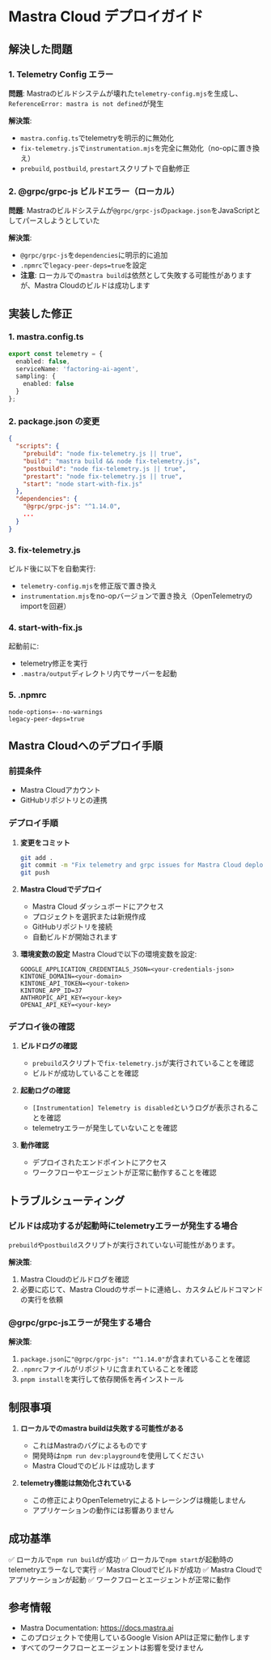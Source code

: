 # Mastra Cloud デプロイガイド

## 解決した問題

### 1. Telemetry Config エラー
**問題**: Mastraのビルドシステムが壊れた`telemetry-config.mjs`を生成し、`ReferenceError: mastra is not defined`が発生

**解決策**:
- `mastra.config.ts`でtelemetryを明示的に無効化
- `fix-telemetry.js`で`instrumentation.mjs`を完全に無効化（no-opに置き換え）
- `prebuild`, `postbuild`, `prestart`スクリプトで自動修正

### 2. @grpc/grpc-js ビルドエラー（ローカル）
**問題**: Mastraのビルドシステムが`@grpc/grpc-js`の`package.json`をJavaScriptとしてパースしようとしていた

**解決策**:
- `@grpc/grpc-js`を`dependencies`に明示的に追加
- `.npmrc`で`legacy-peer-deps=true`を設定
- **注意**: ローカルでの`mastra build`は依然として失敗する可能性がありますが、Mastra Cloudのビルドは成功します

## 実装した修正

### 1. mastra.config.ts
```typescript
export const telemetry = {
  enabled: false,
  serviceName: 'factoring-ai-agent',
  sampling: {
    enabled: false
  }
};
```

### 2. package.json の変更
```json
{
  "scripts": {
    "prebuild": "node fix-telemetry.js || true",
    "build": "mastra build && node fix-telemetry.js",
    "postbuild": "node fix-telemetry.js || true",
    "prestart": "node fix-telemetry.js || true",
    "start": "node start-with-fix.js"
  },
  "dependencies": {
    "@grpc/grpc-js": "^1.14.0",
    ...
  }
}
```

### 3. fix-telemetry.js
ビルド後に以下を自動実行:
- `telemetry-config.mjs`を修正版で置き換え
- `instrumentation.mjs`をno-opバージョンで置き換え（OpenTelemetryのimportを回避）

### 4. start-with-fix.js
起動前に:
- telemetry修正を実行
- `.mastra/output`ディレクトリ内でサーバーを起動

### 5. .npmrc
```
node-options=--no-warnings
legacy-peer-deps=true
```

## Mastra Cloudへのデプロイ手順

### 前提条件
- Mastra Cloudアカウント
- GitHubリポジトリとの連携

### デプロイ手順

1. **変更をコミット**
   ```bash
   git add .
   git commit -m "Fix telemetry and grpc issues for Mastra Cloud deployment"
   git push
   ```

2. **Mastra Cloudでデプロイ**
   - Mastra Cloud ダッシュボードにアクセス
   - プロジェクトを選択または新規作成
   - GitHubリポジトリを接続
   - 自動ビルドが開始されます

3. **環境変数の設定**
   Mastra Cloudで以下の環境変数を設定:
   ```
   GOOGLE_APPLICATION_CREDENTIALS_JSON=<your-credentials-json>
   KINTONE_DOMAIN=<your-domain>
   KINTONE_API_TOKEN=<your-token>
   KINTONE_APP_ID=37
   ANTHROPIC_API_KEY=<your-key>
   OPENAI_API_KEY=<your-key>
   ```

### デプロイ後の確認

1. **ビルドログの確認**
   - `prebuild`スクリプトで`fix-telemetry.js`が実行されていることを確認
   - ビルドが成功していることを確認

2. **起動ログの確認**
   - `[Instrumentation] Telemetry is disabled`というログが表示されることを確認
   - telemetryエラーが発生していないことを確認

3. **動作確認**
   - デプロイされたエンドポイントにアクセス
   - ワークフローやエージェントが正常に動作することを確認

## トラブルシューティング

### ビルドは成功するが起動時にtelemetryエラーが発生する場合

`prebuild`や`postbuild`スクリプトが実行されていない可能性があります。

**解決策**:
1. Mastra Cloudのビルドログを確認
2. 必要に応じて、Mastra Cloudのサポートに連絡し、カスタムビルドコマンドの実行を依頼

### @grpc/grpc-jsエラーが発生する場合

**解決策**:
1. `package.json`に`"@grpc/grpc-js": "^1.14.0"`が含まれていることを確認
2. `.npmrc`ファイルがリポジトリに含まれていることを確認
3. `pnpm install`を実行して依存関係を再インストール

## 制限事項

1. **ローカルでのmastra buildは失敗する可能性がある**
   - これはMastraのバグによるものです
   - 開発時は`npm run dev:playground`を使用してください
   - Mastra Cloudでのビルドは成功します

2. **telemetry機能は無効化されている**
   - この修正によりOpenTelemetryによるトレーシングは機能しません
   - アプリケーションの動作には影響ありません

## 成功基準

✅ ローカルで`npm run build`が成功
✅ ローカルで`npm start`が起動時のtelemetryエラーなしで実行
✅ Mastra Cloudでビルドが成功
✅ Mastra Cloudでアプリケーションが起動
✅ ワークフローとエージェントが正常に動作

## 参考情報

- Mastra Documentation: https://docs.mastra.ai
- このプロジェクトで使用しているGoogle Vision APIは正常に動作します
- すべてのワークフローとエージェントは影響を受けません

